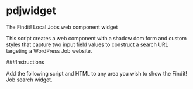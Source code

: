 # pdjwidget
The Findit! Local Jobs web component widget

This script creates a web component with a shadow dom form and custom styles that capture two input field values to construct a search URL targeting a WordPress Job website.

###Instructions

Add the following script and HTML to any area you wish to show the Findit! Job search widget.

<script src="https://cdn.jsdelivr.net/gh/bholcombe/pdjwidget/pdjobswidget.min.js" defer></script>
<div id="pdjwcontainer"></div>
